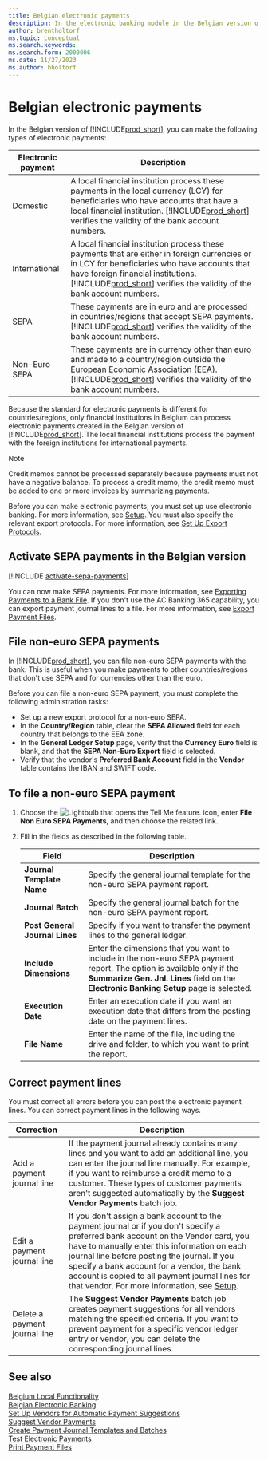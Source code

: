 ```yaml
---
title: Belgian electronic payments
description: In the electronic banking module in the Belgian version of Business Central, you can make domestic, international, SEPA, and non-Euro SEPA electronic payments.
author: brentholtorf
ms.topic: conceptual
ms.search.keywords:
ms.search.form: 2000006
ms.date: 11/27/2023
ms.author: bholtorf
---
```


# Belgian electronic payments

In the Belgian version of [!INCLUDE[prod_short](../../includes/prod_short.md)], you can make the following types of electronic payments:  

|Electronic payment|Description|  
|------------------------|---------------------------------------|  
|Domestic|A local financial institution process these payments in the local currency (LCY) for beneficiaries who have accounts that have a local financial institution. [!INCLUDE[prod_short](../../includes/prod_short.md)] verifies the validity of the bank account numbers.|  
|International|A local financial institution process these payments that are either in foreign currencies or in LCY for beneficiaries who have accounts that have foreign financial institutions. [!INCLUDE[prod_short](../../includes/prod_short.md)] verifies the validity of the bank account numbers.|  
|SEPA|These payments are in euro and are processed in countries/regions that accept SEPA payments. [!INCLUDE[prod_short](../../includes/prod_short.md)] verifies the validity of the bank account numbers.|  
|Non-Euro SEPA|These payments are in currency other than euro and made to a country/region outside the European Economic Association (EEA). [!INCLUDE[prod_short](../../includes/prod_short.md)] verifies the validity of the bank account numbers.|  

Because the standard for electronic payments is different for countries/regions, only financial institutions in Belgium can process electronic payments created in the Belgian version of [!INCLUDE[prod_short](../../includes/prod_short.md)]. The local financial institutions process the payment with the foreign institutions for international payments.  

> [!NOTE]  
> Credit memos cannot be processed separately because payments must not have a negative balance. To process a credit memo, the credit memo must be added to one or more invoices by summarizing payments.  

Before you can make electronic payments, you must set up use electronic banking. For more information, see [Setup](belgian-electronic-banking.md#setup). You must also specify the relevant export protocols. For more information, see [Set Up Export Protocols](how-to-set-up-export-protocols.md).  

## Activate SEPA payments in the Belgian version

[!INCLUDE [activate-sepa-payments](../includes/BENL/activate-sepa-payments.md)]

You can now make SEPA payments. For more information, see [Exporting Payments to a Bank File](../../finance-make-payments-with-bank-data-conversion-service-or-sepa-credit-transfer.md#exporting-payments-to-a-bank-file). If you don't use the AC Banking 365 capability, you can export payment journal lines to a file. For more information, see [Export Payment Files](how-to-print-payment-files.md).  

## File non-euro SEPA payments

In [!INCLUDE[prod_short](../../includes/prod_short.md)], you can file non-euro SEPA payments with the bank. This is useful when you make payments to other countries/regions that don't use SEPA and for currencies other than the euro.  

Before you can file a non-euro SEPA payment, you must complete the following administration tasks:  

- Set up a new export protocol for a non-euro SEPA.  
- In the **Country/Region** table, clear the **SEPA Allowed** field for each country that belongs to the EEA zone.  
- In the **General Ledger Setup** page, verify that the **Currency Euro** field is blank, and that the **SEPA Non-Euro Export** field is selected.  
- Verify that the vendor's **Preferred Bank Account** field in the **Vendor** table contains the IBAN and SWIFT code.  

## To file a non-euro SEPA payment  

1. Choose the ![Lightbulb that opens the Tell Me feature.](../../media/ui-search/search_small.png "Tell me what you want to do") icon, enter **File Non Euro SEPA Payments**, and then choose the related link.  
2. Fill in the fields as described in the following table.  

    |Field|Description|  
    |---------------------------------|---------------------------------------|  
    |**Journal Template Name**|Specify the general journal template for the non-euro SEPA payment report.|  
    |**Journal Batch**|Specify the general journal batch for the non-euro SEPA payment report.|  
    |**Post General Journal Lines**|Specify if you want to transfer the payment lines to the general ledger.|  
    |**Include Dimensions**|Enter the dimensions that you want to include in the non-euro SEPA payment report. The option is available only if the **Summarize Gen. Jnl. Lines** field on the **Electronic Banking Setup** page is selected.|  
    |**Execution Date**|Enter an execution date if you want an execution date that differs from the posting date on the payment lines.|  
    |**File Name**|Enter the name of the file, including the drive and folder, to which you want to print the report.|  

## Correct payment lines

You must correct all errors before you can post the electronic payment lines. You can correct payment lines in the following ways.  

|Correction|Description|  
|----------------|---------------------------------------|  
|Add a payment journal line|If the payment journal already contains many lines and you want to add an additional line, you can enter the journal line manually. For example, if you want to reimburse a credit memo to a customer. These types of customer payments aren't suggested automatically by the **Suggest Vendor Payments** batch job.|  
|Edit a payment journal line|If you don't assign a bank account to the payment journal or if you don't specify a preferred bank account on the Vendor card, you have to manually enter this information on each journal line before posting the journal. If you specify a bank account for a vendor, the bank account is copied to all payment journal lines for that vendor. For more information, see [Setup](belgian-electronic-banking.md#setup).|  
|Delete a payment journal line|The **Suggest Vendor Payments** batch job creates payment suggestions for all vendors matching the specified criteria. If you want to prevent payment for a specific vendor ledger entry or vendor, you can delete the corresponding journal lines.|  


## See also

[Belgium Local Functionality](belgium-local-functionality.md)  
[Belgian Electronic Banking](belgian-electronic-banking.md)  
[Set Up Vendors for Automatic Payment Suggestions](how-to-set-up-vendors-for-automatic-payment-suggestions.md)  
[Suggest Vendor Payments](../../payables-how-suggest-vendor-payments.md)  
[Create Payment Journal Templates and Batches](how-to-create-payment-journal-templates-and-batches.md)  
[Test Electronic Payments](how-to-test-electronic-payments.md)  
[Print Payment Files](how-to-print-payment-files.md)  
